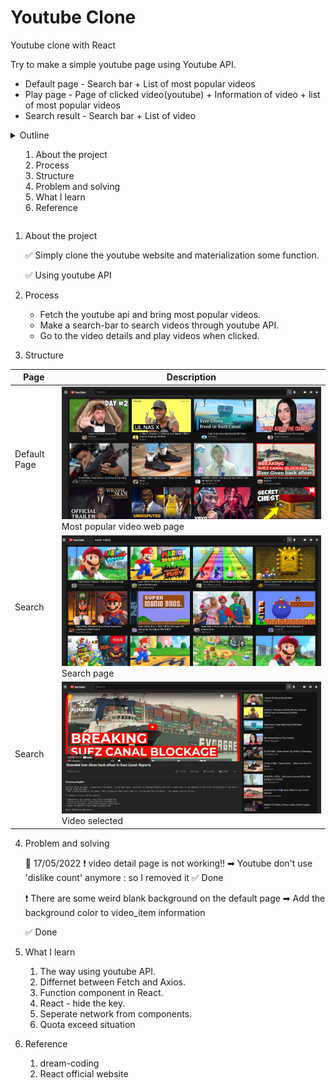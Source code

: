 # Youtube Clone

Youtube clone with React

Try to make a simple youtube page using Youtube API.

- Default page - Search bar + List of most popular videos
- Play page - Page of clicked video(youtube) + Information of video + list of most popular videos
- Search result - Search bar + List of video
<details>
<summary>Outline</summar>

1. About the project
2. Process
3. Structure
4. Problem and solving
5. What I learn
6. Reference

</details>

1. About the project

   ✅ Simply clone the youtube website and materialization some function.

   ✅ Using youtube API

2. Process

   - Fetch the youtube api and bring most popular videos.
   - Make a search-bar to search videos through youtube API.
   - Go to the video details and play videos when clicked.

3. Structure

| Page         | Description                                                                         |
| ------------ | ----------------------------------------------------------------------------------- |
| Default Page | ![Default page](readMeImage/youtube_mostPopular.png)<br>Most popular video web page |
| Search       | ![Default page](readMeImage/youtube_search.png)<br>Search page                      |
| Search       | ![Default page](readMeImage/selected_video.png)<br>Video selected                   |

4. Problem and solving

   🥵 17/05/2022 
   ❗ video detail page is not working!! 
   ➡ Youtube don't use 'dislike count' anymore : so I removed it
   ✅ Done

   ❗ There are some weird blank background on the default page
   ➡ Add the background color to video_item information

   ✅ Done

5. What I learn

   1. The way using youtube API.
   2. Differnet between Fetch and Axios.
   3. Function component in React.
   4. React - hide the key.
   5. Seperate network from components.
   6. Quota exceed situation

6. Reference
   1. dream-coding
   2. React official website
